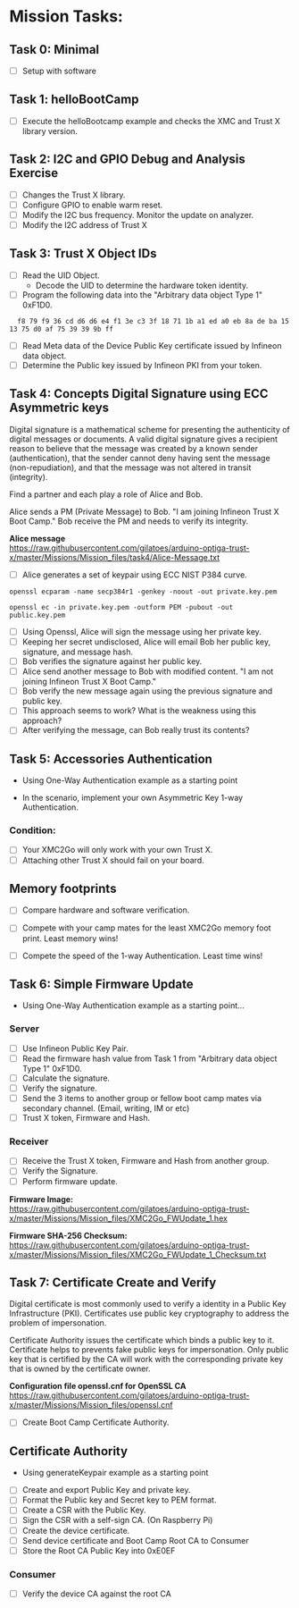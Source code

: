 # Mission Tasks:
## Task 0: Minimal
- [ ]  Setup with software

## Task 1: helloBootCamp
- [ ]  Execute the helloBootcamp example and checks the XMC and Trust X library version.

## Task 2: I2C and GPIO Debug and Analysis Exercise
- [ ]  Changes the Trust X library.
- [ ]  Configure GPIO to enable warm reset.
- [ ]  Modify the I2C bus frequency. Monitor the update on analyzer.
- [ ]  Modify the I2C address of Trust X
## Task 3: Trust X Object IDs
- [ ] Read the UID Object.
  * Decode the UID to determine the hardware token identity.
- [ ] Program the following data into the "Arbitrary data object Type 1" 0xF1D0.
```hash
  f8 79 f9 36 cd d6 d6 e4 f1 3e c3 3f 18 71 1b a1 ed a0 eb 8a de ba 15 13 75 d0 af 75 39 39 9b ff
```
- [ ] Read Meta data of the Device Public Key certificate issued by Infineon data object.
- [ ] Determine the Public key issued by Infineon PKI from your token.

## Task 4: Concepts Digital Signature using ECC Asymmetric keys
Digital signature is a mathematical scheme for presenting the authenticity of digital messages or documents. A valid digital signature gives a recipient reason to believe that the message was created by a known sender (authentication), that the sender cannot deny having sent the message (non-repudiation), and that the message was not altered in transit (integrity).

Find a partner and each play a role of Alice and Bob.

Alice sends a PM (Private Message) to Bob. "I am joining Infineon Trust X Boot Camp."
Bob receive the PM and needs to verify its integrity.

**Alice message**<br/>
https://raw.githubusercontent.com/gilatoes/arduino-optiga-trust-x/master/Missions/Mission_files/task4/Alice-Message.txt

  - [ ] Alice generates a set of keypair using ECC NIST P384 curve.
  ```KeyGen
  openssl ecparam -name secp384r1 -genkey -noout -out private.key.pem

  openssl ec -in private.key.pem -outform PEM -pubout -out public.key.pem
  ```
  - [ ] Using Openssl, Alice will sign the message using her private key.
  - [ ] Keeping her secret undisclosed, Alice will email Bob her public key, signature, and message hash.
  - [ ] Bob verifies the signature against her public key.
  - [ ] Alice send another message to Bob with modified content. "I am not joining Infineon Trust X Boot Camp."
  - [ ] Bob verify the new message again using the previous signature and public key.
  - [ ] This approach seems to work? What is the weakness using this approach?
  - [ ] After verifying the message, can Bob really trust its contents?

## Task 5: Accessories Authentication
* Using One-Way Authentication example as a starting point
- In the scenario, implement your own Asymmetric Key 1-way Authentication.
### Condition:
  - [ ] Your XMC2Go will only work with your own Trust X.
  - [ ] Attaching other Trust X should fail on your board.

## Memory footprints
  - [ ] Compare hardware and software verification.
  - [ ] Compete with your camp mates for the least XMC2Go memory foot print. Least memory wins!
  - [ ] Compete the speed of the 1-way Authentication. Least time wins!


## Task 6: Simple Firmware Update
* Using One-Way Authentication example as a starting point...

### Server
- [ ] Use Infineon Public Key Pair.
- [ ] Read the firmware hash value from Task 1 from "Arbitrary data object Type 1" 0xF1D0.
- [ ] Calculate the signature.
- [ ] Verify the signature.
- [ ] Send the 3 items to another group or fellow boot camp mates via secondary channel. (Email, writing, IM or etc)
- [ ] Trust X token, Firmware and Hash.

### Receiver
- [ ] Receive the Trust X token, Firmware and Hash from another group.
- [ ] Verify the Signature.
- [ ] Perform firmware update.

**Firmware Image:**<br/>
https://raw.githubusercontent.com/gilatoes/arduino-optiga-trust-x/master/Missions/Mission_files/XMC2Go_FWUpdate_1.hex

**Firmware SHA-256 Checksum:**<br/>
https://raw.githubusercontent.com/gilatoes/arduino-optiga-trust-x/master/Missions/Mission_files/XMC2Go_FWUpdate_1_Checksum.txt

## Task 7: Certificate Create and Verify
Digital certificate is most commonly used to verify a identity in a Public Key Infrastructure (PKI). Certificates use public key cryptography to address the problem of impersonation.

Certificate Authority issues the certificate which binds a public key to it. Certificate helps to prevents fake public keys for impersonation. Only public key that is certified by the CA will work with the corresponding private key that is owned by the certificate owner.

**Configuration file openssl.cnf for OpenSSL CA**<br/>
https://raw.githubusercontent.com/gilatoes/arduino-optiga-trust-x/master/Missions/Mission_files/openssl.cnf

- [ ]  Create Boot Camp Certificate Authority.

## Certificate Authority
* Using generateKeypair example as a starting point
- [ ]  Create and export Public Key and private key.
- [ ]  Format the Public key and Secret key to PEM format.
- [ ]  Create a CSR with the Public Key.
- [ ]  Sign the CSR with a self-sign CA. (On Raspberry Pi)
- [ ]  Create the device certificate.
- [ ]  Send device certificate and Boot Camp Root CA to Consumer
- [ ]  Store the Root CA Public Key into 0xE0EF

### Consumer
- [ ]  Verify the device CA against the root CA
